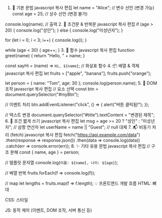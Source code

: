 1. 🚀 기본 문법
javascript
복사
편집
let name = "Alice";     // 변수 선언 (변경 가능)
const age = 25;         // 상수 선언 (변경 불가)

console.log(name);      // 출력
2. 🔁 조건문 & 반복문
javascript
복사
편집
if (age > 20) {
  console.log("성인");
} else {
  console.log("미성년자");
}

for (let i = 0; i < 3; i++) {
  console.log(i);
}

while (age < 30) {
  age++;
}
3. 🧠 함수
javascript
복사
편집
function greet(name) {
  return "Hello, " + name;
}

const sayHi = (name) => `Hi, ${name}`;  // 화살표 함수
4. 📦 배열 & 객체
javascript
복사
편집
let fruits = ["apple", "banana"];
fruits.push("orange");

let person = {
  name: "Tom",
  age: 30
};
console.log(person.name);
5. 📄 DOM 조작
javascript
복사
편집
// 요소 선택
const btn = document.querySelector("#myBtn");

// 이벤트 처리
btn.addEventListener("click", () => {
  alert("버튼 클릭됨!");
});

// 텍스트 변경
document.querySelector("#title").textContent = "변경된 제목";
6. 🧪 조건 짧게 쓰기
javascript
복사
편집
let msg = age >= 20 ? "성인" : "미성년자";  // 삼항 연산자
let userName = name || "Guest";            // null 대체
7. 📬 비동기 처리 (fetch)
javascript
복사
편집
fetch("https://api.example.com/data")
  .then(response => response.json())
  .then(data => console.log(data))
  .catch(err => console.error(err));
8. ✨ 기타 유용 문법
javascript
복사
편집
// 구조 분해
const { name, age } = person;

// 템플릿 문자열
console.log(`이름: ${name}, 나이: ${age}`);

// 배열 반복
fruits.forEach(f => console.log(f));

// map
let lengths = fruits.map(f => f.length);
💡 프론트엔드 개발 흐름
HTML: 뼈대

CSS: 스타일

JS: 동작 제어 (이벤트, DOM 조작, 서버 통신 등)

